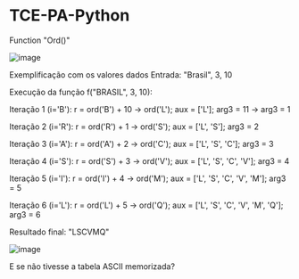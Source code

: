 # TCE-PA-Python
Function "Ord()"

![image](https://github.com/user-attachments/assets/51743cae-3b38-4f93-931c-8577bb09bea4)

Exemplificação com os valores dados
Entrada: "Brasil", 3, 10

Execução da função f("BRASIL", 3, 10):

Iteração 1 (i='B'): r = ord('B') + 10 -> ord('L'); aux = ['L']; arg3 = 11 -> arg3 = 1

Iteração 2 (i='R'): r = ord('R') + 1 -> ord('S'); aux = ['L', 'S']; arg3 = 2

Iteração 3 (i='A'): r = ord('A') + 2 -> ord('C'); aux = ['L', 'S', 'C']; arg3 = 3

Iteração 4 (i='S'): r = ord('S') + 3 -> ord('V'); aux = ['L', 'S', 'C', 'V']; arg3 = 4

Iteração 5 (i='I'): r = ord('I') + 4 -> ord('M'); aux = ['L', 'S', 'C', 'V', 'M']; arg3 = 5

Iteração 6 (i='L'): r = ord('L') + 5 -> ord('Q'); aux = ['L', 'S', 'C', 'V', 'M', 'Q']; arg3 = 6

Resultado final: "LSCVMQ"

![image](https://github.com/user-attachments/assets/34993811-c775-4524-b393-824fe835edea)

E se não tivesse a tabela ASCII memorizada?

